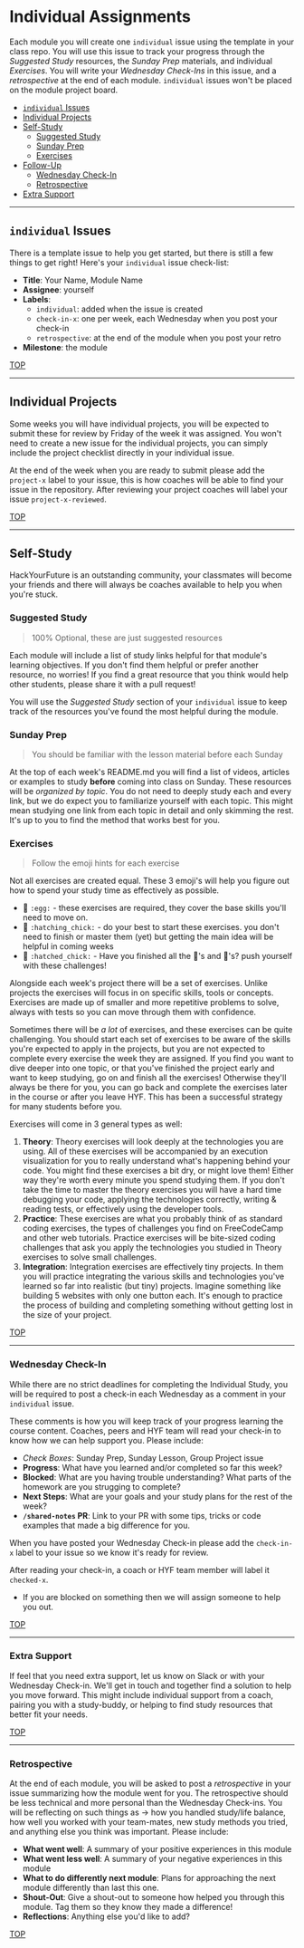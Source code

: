 # Individual Assignments

Each module you will create one `individual` issue using the template in your class repo. You will use this issue to track your progress through the _Suggested Study_ resources, the _Sunday Prep_ materials, and individual _Exercises_. You will write your _Wednesday Check-Ins_ in this issue, and a _retrospective_ at the end of each module.
`individual` issues won't be placed on the module project board.

- [`individual` Issues](#individual-issues)
- [Individual Projects](#individual-projects)
- [Self-Study](#self-study)
  - [Suggested Study](#suggested-study)
  - [Sunday Prep](#sunday-prep)
  - [Exercises](#exercises)
- [Follow-Up](#follow-up)
  - [Wednesday Check-In](#wednesday-check-in)
  - [Retrospective](#retrospective)
- [Extra Support](#extra-support)

---

## `individual` Issues

There is a template issue to help you get started, but there is still a few things to get right! Here's your `individual` issue check-list:

- __Title__: Your Name, Module Name
- __Assignee__: yourself
- __Labels__:
  - `individual`: added when the issue is created
  - `check-in-x`: one per week, each Wednesday when you post your check-in
  - `retrospective`: at the end of the module when you post your retro
- __Milestone__: the module

[TOP](#individual-assignments)

---

## Individual Projects

Some weeks you will have individual projects, you will be expected to submit these for review by Friday of the week it was assigned.  You won't need to create a new issue for the individual projects, you can simply include the project checklist directly in your individual issue.

At the end of the week when you are ready to submit please add the `project-x` label to your issue, this is how coaches will be able to find your issue in the repository.  After reviewing your project coaches will label your issue `project-x-reviewed`.

[TOP](#individual-assignments)

---

## Self-Study

HackYourFuture is an outstanding community, your classmates will become your friends and there will always be coaches available to help you when you're stuck.


### Suggested Study

> 100% Optional, these are just suggested resources

Each module will include a list of study links helpful for that module's learning objectives.  If you don't find them helpful or prefer another resource, no worries!  If you find a great resource that you think would help other students, please share it with a pull request!

You will use the _Suggested Study_ section of your `individual` issue to keep track of the resources you've found the most helpful during the module.

### Sunday Prep

> You should be familiar with the lesson material before each Sunday

At the top of each week's README.md you will find a list of videos, articles or examples to study **before** coming into class on Sunday. These resources will be _organized by topic_. You do not need to deeply study each and every link, but we do expect you to familiarize yourself with each topic. This might mean studying one link from each topic in detail and only skimming the rest. It's up to you to find the method that works best for you.

### Exercises

> Follow the emoji hints for each exercise

Not all exercises are created equal. These 3 emoji's will help you figure out how to spend your study time as effectively as possible.

- :egg: `:egg:` - these exercises are required, they cover the base skills you'll need to move on.
- :hatching_chick: `:hatching_chick:` - do your best to start these exercises. you don't need to finish or master them (yet) but getting the main idea will be helpful in coming weeks
- :hatched_chick: `:hatched_chick:` - Have you finished all the :egg:'s and :hatching_chick:'s? push yourself with these challenges!

Alongside each week's project there will be a set of exercises. Unlike projects the exercises will focus in on specific skills, tools or concepts. Exercises are made up of smaller and more repetitive problems to solve, always with tests so you can move through them with confidence.

Sometimes there will be _a lot_ of exercises, and these exercises can be quite challenging. You should start each set of exercises to be aware of the skills you're expected to apply in the projects, but you are not expected to complete every exercise the week they are assigned. If you find you want to dive deeper into one topic, or that you've finished the project early and want to keep studying, go on and finish all the exercises! Otherwise they'll always be there for you, you can go back and complete the exercises later in the course or after you leave HYF. This has been a successful strategy for many students before you.

Exercises will come in 3 general types as well:

1. **Theory**: Theory exercises will look deeply at the technologies you are using. All of these exercises will be accompanied by an execution visualization for you to really understand what's happening behind your code. You might find these exercises a bit dry, or might love them! Either way they're worth every minute you spend studying them. If you don't take the time to master the theory exercises you will have a hard time debugging your code, applying the technologies correctly, writing & reading tests, or effectively using the developer tools.
1. **Practice**: These exercises are what you probably think of as standard coding exercises, the types of challenges you find on FreeCodeCamp and other web tutorials. Practice exercises will be bite-sized coding challenges that ask you apply the technologies you studied in Theory exercises to solve small challenges.
1. **Integration**: Integration exercises are effectively tiny projects. In them you will practice integrating the various skills and technologies you've learned so far into realistic (but tiny) projects. Imagine something like building 5 websites with only one button each. It's enough to practice the process of building and completing something without getting lost in the size of your project.

[TOP](#individual-assignments)

---

### Wednesday Check-In

While there are no strict deadlines for completing the Individual Study, you will be required to post a check-in each Wednesday as a comment in your `individual` issue.

These comments is how you will keep track of your progress learning the course content. Coaches, peers and HYF team will read your check-in to know how we can help support you.  Please include:

- _Check Boxes_: Sunday Prep, Sunday Lesson, Group Project issue
- **Progress**: What have you learned and/or completed so far this week?
- **Blocked**: What are you having trouble understanding? What parts of the homework are you strugging to complete?
- **Next Steps**: What are your goals and your study plans for the rest of the week?
- **`/shared-notes` PR**: Link to your PR with some tips, tricks or code examples that made a big difference for you.

When you have posted your Wednesday Check-in please add the `check-in-x` label to your issue so we know it's ready for review.

After reading your check-in, a coach or HYF team member will label it `checked-x`.

- If you are blocked on something then we will assign someone to help you out.

[TOP](#individual-assignments)

---

### Extra Support

If feel that you need extra support, let us know on Slack or with your Wednesday Check-in.  We'll get in touch and together find a solution to help you move forward.  This might include individual support from a coach, pairing you with a study-buddy, or helping to find study resources that better fit your needs.

[TOP](#individual-assignments)

---

### Retrospective

At the end of each module, you will be asked to post a _retrospective_ in your issue summarizing how the module went for you. The retrospective should be less technical and more personal than the Wednesday Check-ins.  You will be reflecting on such things as -> how you handled study/life balance, how well you worked with your team-mates, new study methods you tried, and anything else you think was important.  Please include:

- **What went well**: A summary of your positive experiences in this module
- **What went less well**: A summary of your negative experiences in this module
- **What to do differently next module**: Plans for approaching the next module differently than last this one.
- **Shout-Out**: Give a shout-out to  someone how helped you through this module.  Tag them so they know they made a difference!
- **Reflections**: Anything else you'd like to add?

[TOP](#individual-assignments)
